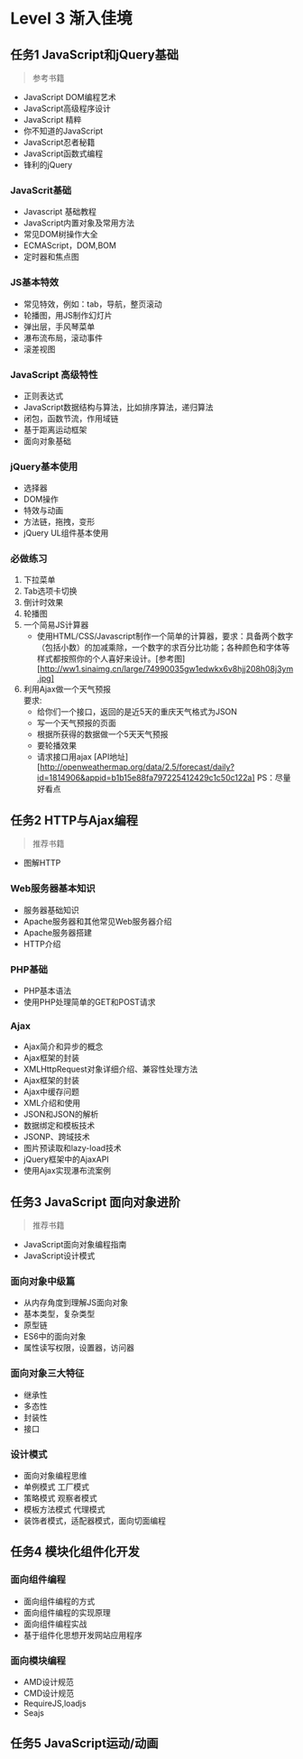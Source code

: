 # Level 3 渐入佳境

## 任务1 JavaScript和jQuery基础
> 参考书籍
+ JavaScript DOM编程艺术
+ JavaScript高级程序设计
+ JavaScript 精粹
+ 你不知道的JavaScript
+ JavaScript忍者秘籍
+ JavaScript函数式编程
+ 锋利的jQuery

### JavaScrit基础

+ Javascript 基础教程
+ JavaScript内置对象及常用方法
+ 常见DOM树操作大全
+ ECMAScript，DOM,BOM
+ 定时器和焦点图

### JS基本特效
+ 常见特效，例如：tab，导航，整页滚动
+ 轮播图，用JS制作幻灯片
+ 弹出层，手风琴菜单
+ 瀑布流布局，滚动事件
+ 滚差视图

### JavaScript 高级特性
+ 正则表达式
+ JavaScript数据结构与算法，比如排序算法，递归算法
+ 闭包，函数节流，作用域链
+ 基于距离运动框架
+ 面向对象基础

### jQuery基本使用
+ 选择器
+ DOM操作
+ 特效与动画
+ 方法链，拖拽，变形
+ jQuery UL组件基本使用

### 必做练习

1. 下拉菜单
2. Tab选项卡切换
3. 倒计时效果
4. 轮播图
5. 一个简易JS计算器
    + 使用HTML/CSS/Javascript制作一个简单的计算器，要求：具备两个数字（包括小数）的加减乘除，一个数字的求百分比功能；各种颜色和字体等样式都按照你的个人喜好来设计。[参考图][http://ww1.sinaimg.cn/large/74990035gw1edwkx6v8hjj208h08j3ym.jpg]
6. 利用Ajax做一个天气预报  
要求:
    + 给你们一个接口，返回的是近5天的重庆天气格式为JSON
    + 写一个天气预报的页面
    + 根据所获得的数据做一个5天天气预报
    + 要轮播效果
    + 请求接口用ajax
    [API地址][http://openweathermap.org/data/2.5/forecast/daily?id=1814906&appid=b1b15e88fa797225412429c1c50c122a]
    PS：尽量好看点
 

## 任务2 HTTP与Ajax编程
> 推荐书籍
+ 图解HTTP

### Web服务器基本知识
+ 服务器基础知识
+ Apache服务器和其他常见Web服务器介绍
+ Apache服务器搭建
+ HTTP介绍

### PHP基础
+ PHP基本语法
+ 使用PHP处理简单的GET和POST请求

### Ajax
+ Ajax简介和异步的概念
+ Ajax框架的封装
+ XMLHttpRequest对象详细介绍、兼容性处理方法
+ Ajax框架的封装
+ Ajax中缓存问题
+ XML介绍和使用
+ JSON和JSON的解析
+ 数据绑定和模板技术
+ JSONP、跨域技术
+ 图片预读取和lazy-load技术
+ jQuery框架中的AjaxAPI
+ 使用Ajax实现瀑布流案例

## 任务3 JavaScript 面向对象进阶
> 推荐书籍
+ JavaScript面向对象编程指南
+ JavaScript设计模式

### 面向对象中级篇
+ 从内存角度到理解JS面向对象
+ 基本类型，复杂类型
+ 原型链
+ ES6中的面向对象
+ 属性读写权限，设置器，访问器

### 面向对象三大特征
+ 继承性
+ 多态性
+ 封装性
+ 接口

### 设计模式
+ 面向对象编程思维
+ 单例模式 工厂模式
+ 策略模式 观察者模式
+ 模板方法模式 代理模式
+ 装饰者模式，适配器模式，面向切面编程

## 任务4 模块化组件化开发

### 面向组件编程
+ 面向组件编程的方式
+ 面向组件编程的实现原理
+ 面向组件编程实战
+ 基于组件化思想开发网站应用程序

### 面向模块编程
+ AMD设计规范
+ CMD设计规范
+ RequireJS,loadjs
+ Seajs

## 任务5 JavaScript运动/动画
